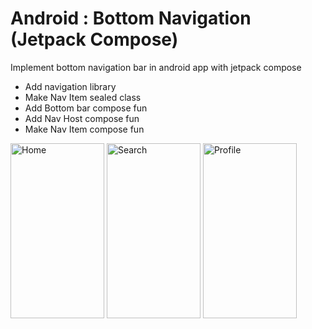 # Android : Bottom Navigation (Jetpack Compose)

Implement bottom navigation bar in android app with jetpack compose

- Add navigation library
- Make Nav Item sealed class
- Add Bottom bar compose fun
- Add Nav Host compose fun
- Make Nav Item compose fun

<img src="https://github.com/infomywork6/EasyCodeNavigation/assets/162093069/2339e801-ffc1-4670-9097-be48e3ddadfa" width="150" height="280" alt="Home">
<img src="https://github.com/infomywork6/EasyCodeNavigation/assets/162093069/d1bbb90b-01ca-4636-a285-ca8a9fc186c9" width="150" height="280" alt="Search">
<img src="https://github.com/infomywork6/EasyCodeNavigation/assets/162093069/7c2d5454-0963-4ffd-aeb7-51f76ffe13a7" width="150" height="280" alt="Profile">
